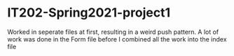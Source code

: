 # IT202-Spring2021-project1

Worked in seperate files at first, resulting in a weird push pattern. A lot of work was done in the Form file before I combined all the work into the index file
